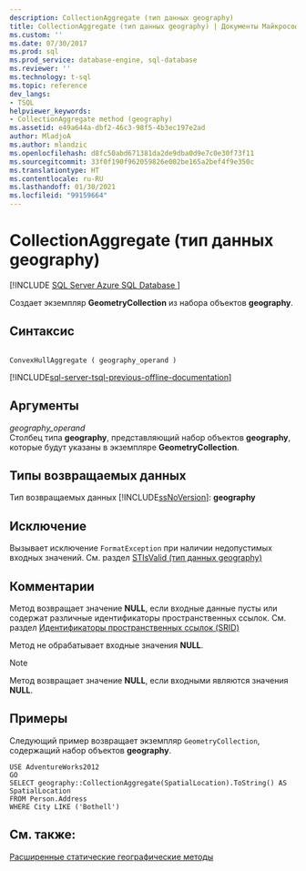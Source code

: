 ```yaml
---
description: CollectionAggregate (тип данных geography)
title: CollectionAggregate (тип данных geography) | Документы Майкрософт
ms.custom: ''
ms.date: 07/30/2017
ms.prod: sql
ms.prod_service: database-engine, sql-database
ms.reviewer: ''
ms.technology: t-sql
ms.topic: reference
dev_langs:
- TSQL
helpviewer_keywords:
- CollectionAggregate method (geography)
ms.assetid: e49a644a-dbf2-46c3-98f5-4b3ec197e2ad
author: MladjoA
ms.author: mlandzic
ms.openlocfilehash: d8fc50abd671381da2de9dba0d9e7c0e30f73f11
ms.sourcegitcommit: 33f0f190f962059826e002be165a2bef4f9e350c
ms.translationtype: HT
ms.contentlocale: ru-RU
ms.lasthandoff: 01/30/2021
ms.locfileid: "99159664"
---
```

# <a name="collectionaggregate-geography-data-type"></a>CollectionAggregate (тип данных geography)
[!INCLUDE [SQL Server Azure SQL Database ](../../includes/applies-to-version/sql-asdb.md)]

Создает экземпляр **GeometryCollection** из набора объектов **geography**.
  
## <a name="syntax"></a>Синтаксис  
  
```  
  
ConvexHullAggregate ( geography_operand )  
```  
  
[!INCLUDE[sql-server-tsql-previous-offline-documentation](../../includes/sql-server-tsql-previous-offline-documentation.md)]

## <a name="arguments"></a>Аргументы
 *geography_operand*  
 Столбец типа **geography**, представляющий набор объектов **geography**, которые будут указаны в экземпляре **GeometryCollection**.  
  
## <a name="return-types"></a>Типы возвращаемых данных  
 Тип возвращаемых данных [!INCLUDE[ssNoVersion](../../includes/ssnoversion-md.md)]: **geography**  
  
## <a name="exception"></a>Исключение  
 Вызывает исключение `FormatException` при наличии недопустимых входных значений. См. раздел [STIsValid (тип данных geography)](../../t-sql/spatial-geography/stisvalid-geography-data-type.md)  
  
## <a name="remarks"></a>Комментарии  
 Метод возвращает значение **NULL**, если входные данные пусты или содержат различные идентификаторы пространственных ссылок. См. раздел [Идентификаторы пространственных ссылок (SRID)](../../relational-databases/spatial/spatial-reference-identifiers-srids.md)  
  
 Метод не обрабатывает входные значения **NULL**.  
  
> [!NOTE]  
>  Метод возвращает значение **NULL**, если входными являются значения **NULL**.  
  
## <a name="examples"></a>Примеры  
 Следующий пример возвращает экземпляр `GeometryCollection`, содержащий набор объектов **geography**.  
  
 ```
 USE AdventureWorks2012  
 GO  
 SELECT geography::CollectionAggregate(SpatialLocation).ToString() AS SpatialLocation  
 FROM Person.Address  
 WHERE City LIKE ('Bothell')
 ```  
  
## <a name="see-also"></a>См. также:  
 [Расширенные статические географические методы](../../t-sql/spatial-geography/extended-static-geography-methods.md)  
  
  
